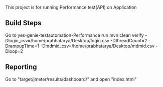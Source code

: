 This project is for running Performance test(API) on Application

Build Steps
---------------------
Go to yes-genie-testautomation-Performance
run
mvn clean verify -Dlogin_csv=/home/prabhatarya/Desktop/login.csv -DthreadCount=2 -DrampupTime=1  -Dmdmid_csv=/home/prabhatarya/Desktop/mdmid.csv -Dloop=2




Reporting
---------------
Go to "target/jmeter/results/dashboard/" and open "index.html"

